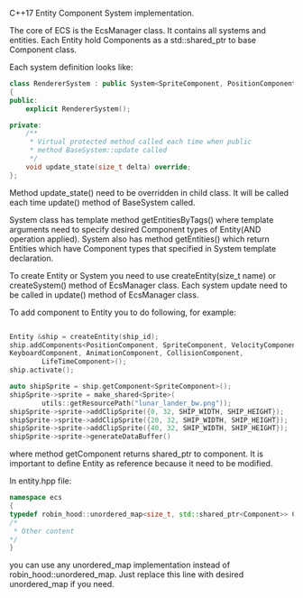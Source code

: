C++17 Entity Component System implementation.

The core of ECS is the EcsManager class. It contains all systems
and entities.
Each Entity hold Components as a std::shared_ptr to base Component class.

Each system definition looks like:


``` c++
class RendererSystem : public System<SpriteComponent, PositionComponent>
{
public:
    explicit RendererSystem();

private:
    /**
     * Virtual protected method called each time when public 
     * method BaseSystem::update called
     */
    void update_state(size_t delta) override;
}; 
```

Method update_state() need to be overridden in child class. It 
will be called each time update() method of BaseSystem called.

System class has template method getEntitiesByTags() where template arguments need
to specify desired Component types of Entity(AND operation applied).
System also has method getEntities() which return Entities which
have Component types that specified in System template declaration.

To create Entity or System you need to use createEntity(size_t name) or
createSystem() method of EcsManager class.
Each system update need to be called in update() method of EcsManager class.

To add component to Entity you to do following, for example:


```c++

Entity &ship = createEntity(ship_id);
ship.addComponents<PositionComponent, SpriteComponent, VelocityComponent,
KeyboardComponent, AnimationComponent, CollisionComponent,
        LifeTimeComponent>();
ship.activate();

auto shipSprite = ship.getComponent<SpriteComponent>();
shipSprite->sprite = make_shared<Sprite>(
        utils::getResourcePath("lunar_lander_bw.png"));
shipSprite->sprite->addClipSprite({0, 32, SHIP_WIDTH, SHIP_HEIGHT});
shipSprite->sprite->addClipSprite({20, 32, SHIP_WIDTH, SHIP_HEIGHT});
shipSprite->sprite->addClipSprite({40, 32, SHIP_WIDTH, SHIP_HEIGHT});
shipSprite->sprite->generateDataBuffer()

```

where method getComponent returns shared_ptr to component.
It is important to define Entity as reference because it need to
be modified.

In entity.hpp file:

```c++
namespace ecs
{
typedef robin_hood::unordered_map<size_t, std::shared_ptr<Component>> ComponentMap;
/*
 * Other content
*/
}
```

you can use any unordered_map implementation instead of robin_hood::unordered_map.
Just replace this line with desired unordered_map if you need.
